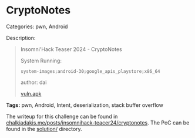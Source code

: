 # CryptoNotes

Categories: pwn, Android

Description:
> Insomni'Hack Teaser 2024 - CryptoNotes
>
> System Running:
>
> `system-images;android-30;google_apis_playstore;x86_64`
> 
> author: dai
>
> [vuln.apk](./resources/app-a91690d6479014d533bea108755aba2424b45b4b416823ed0c821ae421f820eb.apk)

**Tags:** pwn, Android, Intent, deserialization, stack buffer overflow

The writeup for this challenge can be found in [chalkiadakis.me/posts/insomnihack-teacer24/cryptonotes](https://chalkiadakis.me/posts/insomnihack-teacer24/cryptonotes/). The PoC can be found in the [solution/](solution) directory.
